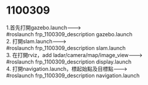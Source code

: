 # 1100309
1.首先打開gazebo.launch--->                     
#roslaunch frp_1100309_description gazebo.launch                    
2. 打開slam.launch--->                                              
#roslaunch frp_1100309_description slam.launch                    
3. 在打開rviz，add ladar/camera/map/image_view--->                     
#roslaunch frp_1100309_description display.launch                    
4. 打開navigation.launch，標起始點及目標點--->                         
#roslaunch frp_1100309_description navigation.launch
